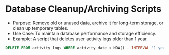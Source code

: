 # Database Cleanup/Archiving Scripts

-   Purpose: Remove old or unused data, archive it for long-term storage, or clean up temporary tables.
-   Use Case: To maintain database performance and storage efficiency.
-   Example: A script that deletes user activity logs older than 1 year.

```sql
DELETE FROM activity_logs WHERE activity_date < NOW() - INTERVAL '1 year';
```
